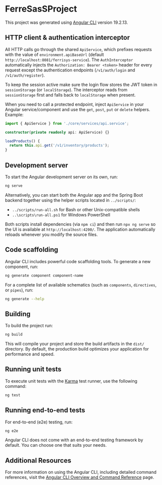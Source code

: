 # FerreSasSProject

This project was generated using [Angular CLI](https://github.com/angular/angular-cli) version 19.2.13.

## HTTP client & authentication interceptor

All HTTP calls go through the shared `ApiService`, which prefixes requests with the value of `environment.apiBaseUrl` (default `http://localhost:8081/ferrisys-service`). The `AuthInterceptor` automatically injects the `Authorization: Bearer <token>` header for every request except the authentication endpoints (`/v1/auth/login` and `/v1/auth/register`).

To keep the session active make sure the login flow stores the JWT token in `sessionStorage` (or `localStorage`). The interceptor reads from `sessionStorage` first and falls back to `localStorage` when present.

When you need to call a protected endpoint, inject `ApiService` in your Angular service/component and use the `get`, `post`, `put` or `delete` helpers. Example:

```ts
import { ApiService } from './core/services/api.service';

constructor(private readonly api: ApiService) {}

loadProducts() {
  return this.api.get('/v1/inventory/products');
}
```

## Development server

To start the Angular development server on its own, run:

```bash
ng serve
```

Alternatively, you can start both the Angular app and the Spring Boot backend together using the helper scripts located in `../scripts/`:

- `../scripts/run-all.sh` for Bash or other Unix-compatible shells
- `..\scripts\run-all.ps1` for Windows PowerShell

Both scripts install dependencies (via `npm ci`) and then run `npx ng serve` so the UI is available at `http://localhost:4200/`. The application automatically reloads whenever you modify the source files.

## Code scaffolding

Angular CLI includes powerful code scaffolding tools. To generate a new component, run:

```bash
ng generate component component-name
```

For a complete list of available schematics (such as `components`, `directives`, or `pipes`), run:

```bash
ng generate --help
```

## Building

To build the project run:

```bash
ng build
```

This will compile your project and store the build artifacts in the `dist/` directory. By default, the production build optimizes your application for performance and speed.

## Running unit tests

To execute unit tests with the [Karma](https://karma-runner.github.io) test runner, use the following command:

```bash
ng test
```

## Running end-to-end tests

For end-to-end (e2e) testing, run:

```bash
ng e2e
```

Angular CLI does not come with an end-to-end testing framework by default. You can choose one that suits your needs.

## Additional Resources

For more information on using the Angular CLI, including detailed command references, visit the [Angular CLI Overview and Command Reference](https://angular.dev/tools/cli) page.
